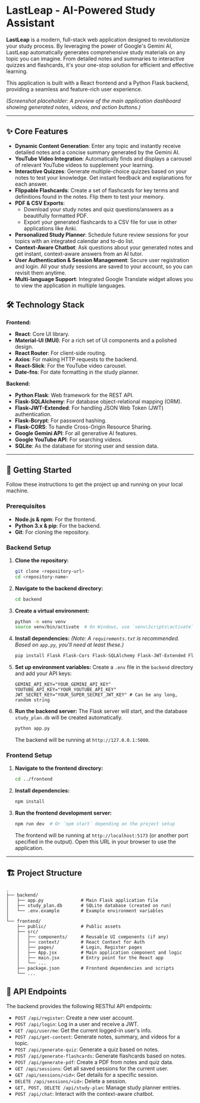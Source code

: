 # LastLeap - AI-Powered Study Assistant

**LastLeap** is a modern, full-stack web application designed to revolutionize your study process. By leveraging the power of Google's Gemini AI, LastLeap automatically generates comprehensive study materials on any topic you can imagine. From detailed notes and summaries to interactive quizzes and flashcards, it's your one-stop solution for efficient and effective learning.

This application is built with a React frontend and a Python Flask backend, providing a seamless and feature-rich user experience.

*(Screenshot placeholder: A preview of the main application dashboard showing generated notes, videos, and action buttons.)*

---

## ✨ Core Features

- **Dynamic Content Generation**: Enter any topic and instantly receive detailed notes and a concise summary generated by the Gemini AI.
- **YouTube Video Integration**: Automatically finds and displays a carousel of relevant YouTube videos to supplement your learning.
- **Interactive Quizzes**: Generate multiple-choice quizzes based on your notes to test your knowledge. Get instant feedback and explanations for each answer.
- **Flippable Flashcards**: Create a set of flashcards for key terms and definitions found in the notes. Flip them to test your memory.
- **PDF & CSV Exports**:
    - Download your study notes and quiz questions/answers as a beautifully formatted PDF.
    - Export your generated flashcards to a CSV file for use in other applications like Anki.
- **Personalized Study Planner**: Schedule future review sessions for your topics with an integrated calendar and to-do list.
- **Context-Aware Chatbot**: Ask questions about your generated notes and get instant, context-aware answers from an AI tutor.
- **User Authentication & Session Management**: Secure user registration and login. All your study sessions are saved to your account, so you can revisit them anytime.
- **Multi-language Support**: Integrated Google Translate widget allows you to view the application in multiple languages.

## 🛠️ Technology Stack

**Frontend:**
- **React**: Core UI library.
- **Material-UI (MUI)**: For a rich set of UI components and a polished design.
- **React Router**: For client-side routing.
- **Axios**: For making HTTP requests to the backend.
- **React-Slick**: For the YouTube video carousel.
- **Date-fns**: For date formatting in the study planner.

**Backend:**
- **Python Flask**: Web framework for the REST API.
- **Flask-SQLAlchemy**: For database object-relational mapping (ORM).
- **Flask-JWT-Extended**: For handling JSON Web Token (JWT) authentication.
- **Flask-Bcrypt**: For password hashing.
- **Flask-CORS**: To handle Cross-Origin Resource Sharing.
- **Google Gemini API**: For all generative AI features.
- **Google YouTube API**: For searching videos.
- **SQLite**: As the database for storing user and session data.

---

## 🚀 Getting Started

Follow these instructions to get the project up and running on your local machine.

### Prerequisites

- **Node.js & npm**: For the frontend.
- **Python 3.x & pip**: For the backend.
- **Git**: For cloning the repository.

### Backend Setup

1.  **Clone the repository:**
    ```bash
    git clone <repository-url>
    cd <repository-name>
    ```

2.  **Navigate to the backend directory:**
    ```bash
    cd backend
    ```

3.  **Create a virtual environment:**
    ```bash
    python -m venv venv
    source venv/bin/activate  # On Windows, use `venv\Scripts\activate`
    ```

4.  **Install dependencies:**
    *(Note: A `requirements.txt` is recommended. Based on `app.py`, you'll need at least these.)*
    ```bash
    pip install Flask Flask-Cors Flask-SQLAlchemy Flask-JWT-Extended Flask-Bcrypt python-dotenv google-generativeai google-api-python-client xhtml2pdf markdown markdown-it-py
    ```

5.  **Set up environment variables:**
    Create a `.env` file in the `backend` directory and add your API keys:
    ```env
    GEMINI_API_KEY="YOUR_GEMINI_API_KEY"
    YOUTUBE_API_KEY="YOUR_YOUTUBE_API_KEY"
    JWT_SECRET_KEY="YOUR_SUPER_SECRET_JWT_KEY" # Can be any long, random string
    ```

6.  **Run the backend server:**
    The Flask server will start, and the database `study_plan.db` will be created automatically.
    ```bash
    python app.py
    ```
    The backend will be running at `http://127.0.0.1:5000`.

### Frontend Setup

1.  **Navigate to the frontend directory:**
    ```bash
    cd ../frontend
    ```

2.  **Install dependencies:**
    ```bash
    npm install
    ```

3.  **Run the frontend development server:**
    ```bash
    npm run dev  # Or `npm start` depending on the project setup
    ```
    The frontend will be running at `http://localhost:5173` (or another port specified in the output). Open this URL in your browser to use the application.

---

## 🏗️ Project Structure

```
.
├── backend/
│   ├── app.py              # Main Flask application file
│   ├── study_plan.db       # SQLite database (created on run)
│   └── .env.example        # Example environment variables
│
└── frontend/
    ├── public/             # Public assets
    ├── src/
    │   ├── components/     # Reusable UI components (if any)
    │   ├── context/        # React Context for Auth
    │   ├── pages/          # Login, Register pages
    │   ├── App.jsx         # Main application component and logic
    │   ├── main.jsx        # Entry point for the React app
    │   └── ...
    ├── package.json        # Frontend dependencies and scripts
    └── ...
```

## 🔌 API Endpoints

The backend provides the following RESTful API endpoints:

- `POST /api/register`: Create a new user account.
- `POST /api/login`: Log in a user and receive a JWT.
- `GET /api/user/me`: Get the current logged-in user's info.
- `POST /api/get-content`: Generate notes, summary, and videos for a topic.
- `POST /api/generate-quiz`: Generate a quiz based on notes.
- `POST /api/generate-flashcards`: Generate flashcards based on notes.
- `POST /api/generate-pdf`: Create a PDF from notes and quiz data.
- `GET /api/sessions`: Get all saved sessions for the current user.
- `GET /api/sessions/<id>`: Get details for a specific session.
- `DELETE /api/sessions/<id>`: Delete a session.
- `GET, POST, DELETE /api/study-plan`: Manage study planner entries.
- `POST /api/chat`: Interact with the context-aware chatbot.
